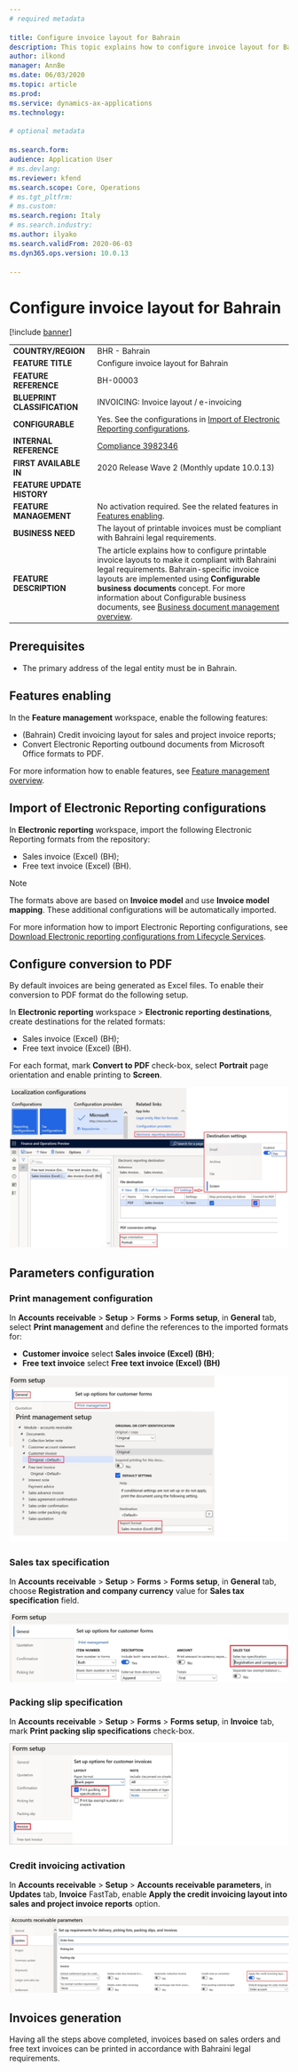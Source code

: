 ```yaml
---
# required metadata

title: Configure invoice layout for Bahrain
description: This topic explains how to configure invoice layout for Bahrain.
author: ilkond
manager: AnnBe
ms.date: 06/03/2020
ms.topic: article
ms.prod: 
ms.service: dynamics-ax-applications
ms.technology: 

# optional metadata

ms.search.form: 
audience: Application User
# ms.devlang: 
ms.reviewer: kfend
ms.search.scope: Core, Operations
# ms.tgt_pltfrm: 
# ms.custom: 
ms.search.region: Italy
# ms.search.industry: 
ms.author: ilyako
ms.search.validFrom: 2020-06-03
ms.dyn365.ops.version: 10.0.13

---
```


# Configure invoice layout for Bahrain

[!include [banner](../includes/banner.md)]

|                     |  |
|------------------------------|-------------------|
| **COUNTRY/REGION**          | BHR - Bahrain|
| **FEATURE TITLE** | Configure invoice layout for Bahrain |
| **FEATURE REFERENCE**                | BH-00003|
| **BLUEPRINT CLASSIFICATION**                | INVOICING: Invoice layout / e-invoicing|
| **CONFIGURABLE**                | Yes. See the configurations in [Import of Electronic Reporting configurations](#ERConfigs).|
| **INTERNAL REFERENCE**                | [Compliance 3982346](https://vstsmbs.visualstudio.com/Compliance/_queries/edit/3982346)|
| **FIRST AVAILABLE IN**                | 2020 Release Wave 2 (Monthly update 10.0.13)|
| **FEATURE UPDATE HISTORY**                |  |
| **FEATURE MANAGEMENT**                | No activation required. See the related features in [Features enabling](#Features).|
| **BUSINESS NEED**                | The layout of printable invoices must be compliant with Bahraini legal requirements.|
| **FEATURE DESCRIPTION**                | The article explains how to configure printable invoice layouts to make it compliant with Bahraini legal requirements. Bahrain-specific invoice layouts are implemented using **Configurable business documents** concept. For more information about Configurable business documents, see [Business document management overview](../../fin-and-ops/dev-itpro/analytics/er-business-document-management.md).|

## Prerequisites

- The primary address of the legal entity must be in Bahrain.

## <a name="Features"></a>Features enabling

In the **Feature management** workspace, enable the following features:
- (Bahrain) Credit invoicing layout for sales and project invoice reports;
- Convert Electronic Reporting outbound documents from Microsoft Office formats to PDF.

For more information how to enable features, see [Feature management overview](../../fin-and-ops/get-started/feature-management/feature-management-overview.md).

## <a name="ERConfigs"></a>Import of Electronic Reporting configurations
In **Electronic reporting** workspace, import the following Electronic Reporting formats from the repository:
 - Sales invoice (Excel) (BH);
 - Free text invoice (Excel) (BH).
 
> [!NOTE]
> The formats above are based on **Invoice model** and use **Invoice model mapping**. These additional configurations will be automatically imported.

For more information how to import Electronic Reporting configurations, see [Download Electronic reporting configurations from Lifecycle Services](../../dev-itpro/analytics/download-electronic-reporting-configuration-lcs.md).

## Configure conversion to PDF
By default invoices are being generated as Excel files. To enable their conversion to PDF format do the following setup.

In **Electronic reporting** workspace > **Electronic reporting destinations**, create destinations for the related formats:
 - Sales invoice (Excel) (BH);
 - Free text invoice (Excel) (BH).
 
For each format, mark **Convert to PDF** check-box, select **Portrait** page orientation and enable printing to **Screen**.

![Enable conversion to PDF](media/emea-bhr-pdf.jpg)

## Parameters configuration
### Print management configuration
In **Accounts receivable** > **Setup** > **Forms** > **Forms setup**, in **General** tab, select **Print management** and define the references to the imported formats for:
- **Customer invoice** select **Sales invoice (Excel) (BH)**;
- **Free text invoice** select **Free text invoice (Excel) (BH)**

![Print management configuration](media/emea-bhr-print_management.jpg)

### Sales tax specification
In **Accounts receivable** > **Setup** > **Forms** > **Forms setup**, in **General** tab, choose **Registration and company currency** value for **Sales tax specification** field.

![Sales tax specification](media/emea-bhr-tax-spec.jpg)

### Packing slip specification
In **Accounts receivable** > **Setup** > **Forms** > **Forms setup**, in **Invoice** tab, mark **Print packing slip specifications** check-box.

![Packing slip specification](media/emea-bhr-packing-spec.jpg)

### Credit invoicing activation
In **Accounts receivable** > **Setup** > **Accounts receivable parameters**, in **Updates** tab, **Invoice** FastTab, enable **Apply the credit invoicing layout into sales and project invoice reports** option.

![Credit invoicing activation](media/emea-bhr-credit.jpg)

## Invoices generation

Having all the steps above completed, invoices based on sales orders and free text invoices can be printed in accordance with Bahraini legal requirements.
